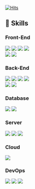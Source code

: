 
<div align="left">

[![Hits](https://hits.seeyoufarm.com/api/count/incr/badge.svg?url=https%3A%2F%2Fgithub.com%2Fbeomkim7%2Fhit-counter&count_bg=%2379C83D&title_bg=%23555555&icon=&icon_color=%23FF0000&title=visit&edge_flat=true)](https://hits.seeyoufarm.com)
<br>

</div>

## 🚀 Skills
<h3 style="font-weight: bold;">Front-End</h3>
<div>
  <img src="https://img.shields.io/badge/html5-E34F26?style=for-the-badge&logo=html5&logoColor=white"> 
  <img src="https://img.shields.io/badge/CSS3-239120?&style=for-the-badge&logo=css3&logoColor=white">
  <img src="https://img.shields.io/badge/javascript-F7DF1E?style=for-the-badge&logo=javascript&logoColor=white"> 
  <img src="https://img.shields.io/badge/Bootstrap-563D7C?style=for-the-badge&logo=bootstrap&logoColor=white">
  <br>
   <img src="https://img.shields.io/badge/jQuery-0769AD?style=for-the-badge&logo=jquery&logoColor=white">
  <img src="https://img.shields.io/badge/Vue-4FC08D?style=for-the-badge&logo=vuedotjs&logoColor=white">
</div>
<h3 style="font-weight: bold;">Back-End</h3>
<div>
  <img src="https://img.shields.io/badge/Java-007396?style=for-the-badge&logo=Java&logoColor=white"> 
  <img src="https://img.shields.io/badge/Spring-6DB33F?style=for-the-badge&logo=spring&logoColor=white"> 
  <img src="https://img.shields.io/badge/Spring Framework-6DB33F?style=for-the-badge&logo=spring&logoColor=white">
  <img src="https://img.shields.io/badge/SpringBoot-6DB33F?style=for-the-badge&logo=SpringBoot&logoColor=white">
  <br>
  <img src="https://img.shields.io/badge/Maven-C71A36?style=for-the-badge&logo=SpringBoot&logoColor=white">
  <img src="https://img.shields.io/badge/Gradle-02303A?style=for-the-badge&logo=SpringBoot&logoColor=white">
</div>

<h3 style="font-weight: bold;">Database</h3>
<div>
  <img src="https://img.shields.io/badge/oracle-F80000?style=for-the-badge&logo=oracle&logoColor=white"> 
  <img src="https://img.shields.io/badge/MariaDB-003545?style=for-the-badge&logo=mariadb&logoColor=white">
</div>
<h3 style="font-weight: bold;">Server</h3>
<div>
    <img src="https://img.shields.io/badge/linux-FCC624?style=for-the-badge&logo=linux&logoColor=black"> 
    <img src="https://img.shields.io/badge/apache tomcat-F8DC75?style=for-the-badge&logo=apachetomcat&logoColor=black">
    <img src="https://img.shields.io/badge/Ubuntu-E95420?style=for-the-badge&logo=ubuntu&logoColor=white">
</div>

<h3 style="font-weight: bold;">Cloud</h3>
<div>
   <img src="https://img.shields.io/badge/AWS-232F3E?style=for-the-badge&logo=amazonwebservices&logoColor=white"> 
</div>

<h3 style="font-weight: bold;">DevOps</h3>
<div>
  <img src="https://img.shields.io/badge/GitHub-181717?style=for-the-badge&logo=github&logoColor=white"> 
  <img src="https://img.shields.io/badge/Github actions-2088FF?style=for-the-badge&logo=githubactions&logoColor=white"> 
  <img src="https://img.shields.io/badge/Docker-2496ED?style=for-the-badge&logo=docker&logoColor=white"> 
       
</div>














